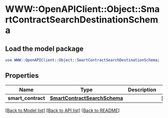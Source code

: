 # WWW::OpenAPIClient::Object::SmartContractSearchDestinationSchema

## Load the model package
```perl
use WWW::OpenAPIClient::Object::SmartContractSearchDestinationSchema;
```

## Properties
Name | Type | Description | Notes
------------ | ------------- | ------------- | -------------
**smart_contract** | [**SmartContractSearchSchema**](SmartContractSearchSchema.md) |  | [optional] 

[[Back to Model list]](../README.md#documentation-for-models) [[Back to API list]](../README.md#documentation-for-api-endpoints) [[Back to README]](../README.md)


